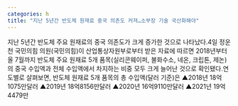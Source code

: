 ```yaml
---
categories: h
title: "지난 5년간 반도체 원재료 중국 의존도 커져…소부장 기술 국산화해야"
---
```

지난 5년간 반도체 주요 원재료의 중국 의존도가 크게 증가한 것으로 나타났다.4일 정운천 국민의힘 의원(국민의힘)이 산업통상자원부로부터 받은 자료에 따르면 2018년부터 올 7월까지 반도체 주요 원재료 5개 품목(실리콘웨이퍼, 불화수소, 네온, 크립톤, 제논)의 중국 수입액과 전체 수입액에서 차지하는 비중 모두 크게 늘어난 것으로 확인됐다.연도별로 살펴보면, 반도체 원재료 5개 품목의 총 수입액(달러 기준)은 ▲2018년 18억1075만달러 ▲2019년 18억8156만달러 ▲2020년 16억9110만달러 ▲2021년 19억4479만